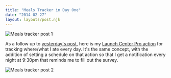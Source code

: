 ```yaml
---
title: "Meals Tracker in Day One"
date: "2014-02-27"
layout: layouts/post.njk
---
```


![Meals tracker post 1](../../img/20140227-meals-tracker-1.jpg)

As a follow up to
[yesterday's post](http://bentsai.wordpress.com/2014/02/26/day-one-templates-using-launch-center-pro/),
here is my [Launch Center Pro action](http://launchcenterpro.com/k2cdnk) for
tracking where/what I ate every day. It's the same concept, with the addition of
setting a schedule on that action so that I get a notification every night at
9:30pm that reminds me to fill out the survey.

![Meals tracker post 2](../../img/20140227-meals-tracker-2.jpg)
